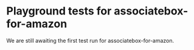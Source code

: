 # Playground tests for associatebox-for-amazon
We are still awaiting the first test run for associatebox-for-amazon.
